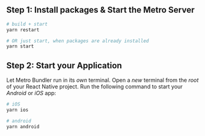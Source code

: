 ## Step 1: Install packages &  Start the Metro Server

```bash
# build + start
yarn restart

# OR just start, when packages are already installed
yarn start
```

## Step 2: Start your Application

Let Metro Bundler run in its _own_ terminal. Open a _new_ terminal from the _root_ of your React Native project. Run the following command to start your _Android_ or _iOS_ app:

```bash
# iOS
yarn ios

# android
yarn android
```